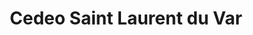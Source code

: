 ---
title: "Cedeo Saint Laurent du Var"
url: /saint-laurent-du-var/cedeo-saint-laurent-du-var/
shop: salle de bains
---